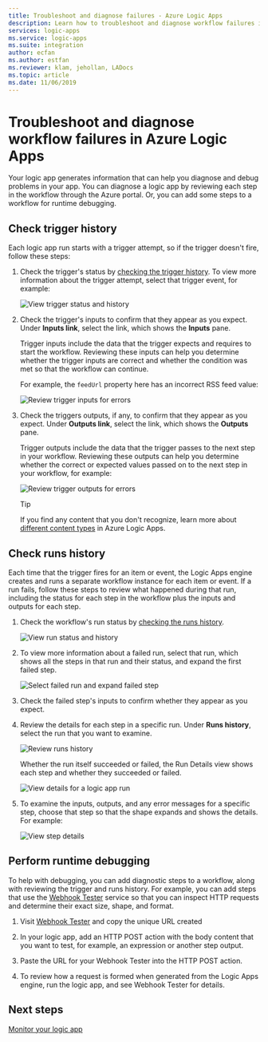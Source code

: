 ```yaml
---
title: Troubleshoot and diagnose failures - Azure Logic Apps
description: Learn how to troubleshoot and diagnose workflow failures in Azure Logic Apps
services: logic-apps
ms.service: logic-apps
ms.suite: integration
author: ecfan
ms.author: estfan
ms.reviewer: klam, jehollan, LADocs
ms.topic: article
ms.date: 11/06/2019
---
```


# Troubleshoot and diagnose workflow failures in Azure Logic Apps

Your logic app generates information that can help you diagnose and debug problems in your app. You can diagnose a logic app by reviewing each step in the workflow through the Azure portal. Or, you can add some steps to a workflow for runtime debugging.

<a name="check-trigger-history"></a>

## Check trigger history

Each logic app run starts with a trigger attempt, so if the trigger doesn't fire, follow these steps:

1. Check the trigger's status by [checking the trigger history](../logic-apps/logic-apps-monitor-your-logic-app.md#review-trigger-history). To view more information about the trigger attempt, select that trigger event, for example:

   ![View trigger status and history](./media/logic-apps-diagnosing-failures/logic-app-trigger-history.png)

1. Check the trigger's inputs to confirm that they appear as you expect. Under **Inputs link**, select the link, which shows the **Inputs** pane.

   Trigger inputs include the data that the trigger expects and requires to start the workflow. Reviewing these inputs can help you determine whether the trigger inputs are correct and whether the condition was met so that the workflow can continue.

   For example, the `feedUrl` property here has an incorrect RSS feed value:

   ![Review trigger inputs for errors](./media/logic-apps-diagnosing-failures/review-trigger-inputs-for-errors.png)

1. Check the triggers outputs, if any, to confirm that they appear as you expect. Under **Outputs link**, select the link, which shows the **Outputs** pane.

   Trigger outputs include the data that the trigger passes to the next step in your workflow. Reviewing these outputs can help you determine whether the correct or expected values passed on to the next step in your workflow, for example:

   ![Review trigger outputs for errors](./media/logic-apps-diagnosing-failures/review-trigger-outputs-for-errors.png)

   > [!TIP]
   > If you find any content that you don't recognize, learn more about 
   > [different content types](../logic-apps/logic-apps-content-type.md) in Azure Logic Apps.

<a name="check-runs-history"></a>

## Check runs history

Each time that the trigger fires for an item or event, the Logic Apps engine creates and runs a separate workflow instance for each item or event. If a run fails, follow these steps to review what happened during that run, including the status for each step in the workflow plus the inputs and outputs for each step.

1. Check the workflow's run status by [checking the runs history](../logic-apps/logic-apps-monitor-your-logic-app.md#review-runs-history).

   ![View run status and history](./media/logic-apps-diagnosing-failures/logic-app-runs-history.png)

1. To view more information about a failed run, select that run, which shows all the steps in that run and their status, and expand the first failed step.

   ![Select failed run and expand failed step](./media/logic-apps-diagnosing-failures/logic-app-run-pane.png)

1. Check the failed step's inputs to confirm whether they appear as you expect.

1. Review the details for each step in a specific run. Under **Runs history**, select the run that you want to examine.

   ![Review runs history](./media/logic-apps-diagnosing-failures/logic-app-run-history.png)

   Whether the run itself succeeded or failed, the Run Details view shows each step and whether they succeeded or failed.

   ![View details for a logic app run](./media/logic-apps-diagnosing-failures/logic-app-run-details.png)

1. To examine the inputs, outputs, and any error messages for a specific step, choose that step so that the shape expands and shows the details. For example:

   ![View step details](./media/logic-apps-diagnosing-failures/logic-app-run-details-expanded.png)

## Perform runtime debugging

To help with debugging, you can add diagnostic steps to a workflow, 
along with reviewing the trigger and runs history. For example, 
you can add steps that use the [Webhook Tester](https://webhook.site/) 
service so that you can inspect HTTP requests and determine 
their exact size, shape, and format.

1. Visit [Webhook Tester](https://webhook.site/) and copy the unique URL created

2. In your logic app, add an HTTP POST action with the 
body content that you want to test, 
for example, an expression or another step output.

3. Paste the URL for your Webhook Tester into the HTTP POST action.

4. To review how a request is formed when generated from the Logic Apps engine, 
run the logic app, and see Webhook Tester for details.

## Next steps

[Monitor your logic app](../logic-apps/logic-apps-monitor-your-logic-apps.md)
